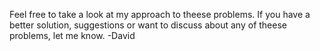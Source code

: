 Feel free to take a look at my approach to theese problems.
If you have a better solution, suggestions or want to discuss about any of theese problems, let me know.
-David
